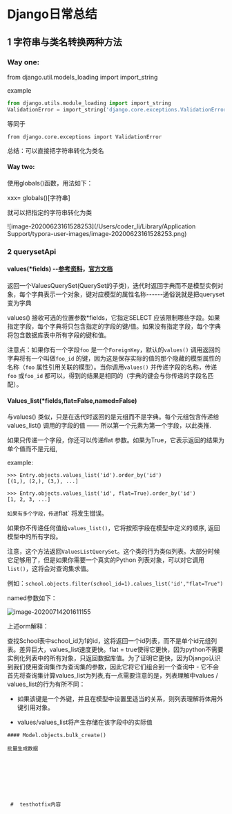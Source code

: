 # Django日常总结

## 1 字符串与类名转换两种方法

### Way one:

 from django.util.models_loading  import import_string

example

```python
from django.utils.module_loading import import_string
ValidationError = import_string('django.core.exceptions.ValidationError')
```

等同于

`from django.core.exceptions import ValidationError`

总结：可以直接把字符串转化为类名

#### Way two:

使用globals()函数，用法如下：

xxx= globals()[字符串]

就可以把指定的字符串转化为类

![image-20200623161528253](/Users/coder_li/Library/Application Support/typora-user-images/image-20200623161528253.png)

### 2 querysetApi 

#### values(*fields) --[参考资料](https://www.cnblogs.com/rgxx/p/10382664.html)，[官方文档](https://docs.djangoproject.com/zh-hans/3.0/ref/models/querysets/#values)

​    返回一个ValuesQuerySet(QuerySet的子类)，迭代时返回字典而不是模型实例对象，每个字典表示一个对象，键对应模型的属性名称------通俗说就是把queryset变为字典

   values() 接收可选的位置参数*fields，它指定SELECT 应该限制哪些字段。如果指定字段，每个字典将只包含指定的字段的键/值。如果没有指定字段，每个字典将包含数据库表中所有字段的键和值。

注意点：如果你有一个字段`foo` 是一个`ForeignKey`，默认的`values()` 调用返回的字典将有一个叫做`foo_id` 的键，因为这是保存实际的值的那个隐藏的模型属性的名称（`foo` 属性引用关联的模型）。当你调用`values()` 并传递字段的名称，传递`foo` 或`foo_id` 都可以，得到的结果是相同的（字典的键会与你传递的字段名匹配）。

#### Values_list(*fields,flat=False,named=False)

与values() 类似，只是在迭代时返回的是元组而不是字典。每个元组包含传递给values_list() 调用的字段的值 —— 所以第一个元素为第一个字段，以此类推.

如果只传递一个字段，你还可以传递flat 参数。如果为True，它表示返回的结果为单个值而不是元组,

example:

```
>>> Entry.objects.values_list('id').order_by('id')
[(1,), (2,), (3,), ...]

>>> Entry.objects.values_list('id', flat=True).order_by('id')
[1, 2, 3, ...]
```



`如果有多个字段，传递`flat` 将发生错误。

如果你不传递任何值给`values_list()`，它将按照字段在模型中定义的顺序, 返回模型中的所有字段。

注意，这个方法返回`ValuesListQuerySet`。这个类的行为类似列表。大部分时候它足够用了，但是如果你需要一个真实的Python 列表对象，可以对它调用`list()`，这将会对查询集求值。

例如：`school.objects.filter(school_id=1).calues_list('id',"flat=True")`

named参数如下：

![image-20200714201611155](/Users/coder_li/DayDayUp/dayup/value_list.png)

上述orm解释：

查找School表中school_id为1的id，这将返回一个id列表，而不是单个id元组列表。差异巨大，values_list速度更快。flat = true使得它更快，因为python不需要实例化列表中的所有对象，只返回数据库值。为了证明它更快，因为Django认识到我们使用查询集作为查询集的参数，因此它将它们组合到一个查询中 - 它不会首先将查询集计算values_list为列表,有一点需要注意的是，列表理解中values / values_list的行为有所不同：

  + 如果该键是一个外键，并且在模型中设置里适当的关系，则列表理解将体用外键引用对象。

  +  values/values_list将产生存储在该字段中的实际值  

    #### Model.objects.bulk_create() 

    批量生成数据

    

    

    

    
     #  testhotfix内容
